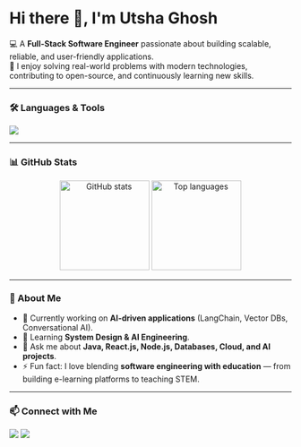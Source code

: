 # Hi there 👋, I'm Utsha Ghosh  

💻 A **Full-Stack Software Engineer** passionate about building scalable, reliable, and user-friendly applications.  
🚀 I enjoy solving real-world problems with modern technologies, contributing to open-source, and continuously learning new skills.  

---

### 🛠️ Languages & Tools
<p align="left">
  <img src="https://skillicons.dev/icons?i=html,css,js,ts,react,nextjs,nodejs,express,java,mysql,mongodb,aws,docker,kubernetes,git,figma&perline=8" />
</p>

---

### 📊 GitHub Stats
<p align="center">
  <img src="https://github-readme-stats.vercel.app/api?username=Utsaghosh15&show_icons=true&theme=tokyonight" alt="GitHub stats" height="160"/>
  <img src="https://github-readme-stats.vercel.app/api/top-langs/?username=Utsaghosh15&layout=compact&theme=tokyonight" alt="Top languages" height="160"/>
</p>

---

### 🌱 About Me
- 🔭 Currently working on **AI-driven applications** (LangChain, Vector DBs, Conversational AI).  
- 🌱 Learning **System Design & AI Engineering**.  
- 💬 Ask me about **Java, React.js, Node.js, Databases, Cloud, and AI projects**.  
- ⚡ Fun fact: I love blending **software engineering with education** — from building e-learning platforms to teaching STEM.  

---

### 📫 Connect with Me
<p align="left">
  <a href="https://www.linkedin.com/in/utsha-ghosh" target="_blank"><img src="https://img.shields.io/badge/LinkedIn-blue?logo=linkedin&logoColor=white" /></a>
  <a href="mailto:utsaghosh2024@gmail.com"><img src="https://img.shields.io/badge/Gmail-red?logo=gmail&logoColor=white" /></a>
  </a>
</p>
